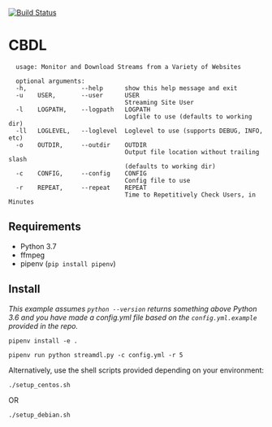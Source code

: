 [![Build Status](https://travis-ci.com/biodrone/cbdl.svg?token=DzqqkQgeYUd7E2jN5SRf&branch=master)](https://travis-ci.com/biodrone/cbdl)

# CBDL

```
  usage: Monitor and Download Streams from a Variety of Websites

  optional arguments:
  -h,               --help      show this help message and exit
  -u    USER,       --user      USER
                                Streaming Site User
  -l    LOGPATH,    --logpath   LOGPATH
                                Logfile to use (defaults to working dir)
  -ll   LOGLEVEL,   --loglevel  Loglevel to use (supports DEBUG, INFO, etc)
  -o    OUTDIR,     --outdir    OUTDIR
                                Output file location without trailing slash
                                (defaults to working dir)
  -c    CONFIG,     --config    CONFIG
                                Config file to use
  -r    REPEAT,     --repeat    REPEAT
                                Time to Repetitively Check Users, in Minutes
```

## Requirements
- Python 3.7
- ffmpeg
- pipenv (`pip install pipenv`)

## Install
*This example assumes `python --version` returns something above Python 3.6 and you have made a config.yml file based on the `config.yml.example` provided in the repo.*

`pipenv install -e .`

`pipenv run python streamdl.py -c config.yml -r 5`

Alternatively, use the shell scripts provided depending on your environment:

`./setup_centos.sh`

OR

`./setup_debian.sh`
